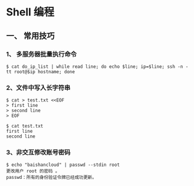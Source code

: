 # Shell 编程

## 一、 常用技巧

### 1、 多服务器批量执行命令

```shell
$ cat do_ip_list | while read line; do echo $line; ip=$line; ssh -n -tt root@$ip hostname; done
```

### 2、文件中写入长字符串

```shell
$ cat > test.txt <<EOF
> first line
> second line
> EOF

$ cat test.txt
first line
second line
```

### 3、非交互修改账号密码

```shell
$ echo "baishancloud" | passwd --stdin root
更改用户 root 的密码 。
passwd：所有的身份验证令牌已经成功更新。
```
